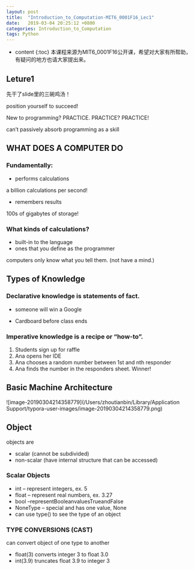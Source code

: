 ```yaml
---
layout: post
title:  "Introduction_to_Computation-MIT6_0001F16_Lec1"
date:   2019-03-04 20:25:12 +0800
categories: Introduction_to_Computation 
tags: Python 
---
```


* content
{:toc}
本课程来源为MIT6_0001F16公开课，希望对大家有所帮助，有疑问的地方也请大家提出来。



## Leture1

先干了slide里的三碗鸡汤！

position yourself to succeed!

New to programming? PRACTICE. PRACTICE? PRACTICE!

can’t passively absorb programming as a skill



## WHAT DOES A COMPUTER DO

### Fundamentally:
- performs calculations 

a billion calculations per second! 

- remembers results 

100s of gigabytes of storage! 

### What kinds of calculations?
- built-in to the language
- ones that you define as the programmer 

computers only know what you tell them. (not have a mind.)

## Types of Knowledge

### Declarative knowledge is statements of fact. 

- someone will win a Google 

- Cardboard before class ends 

### Imperative knowledge is a recipe or “how-to”. 

1.   Students sign up for raffle 
2.   Ana opens her IDE 
3.   Ana chooses a random number between 1st and nth responder 
4.   Ana finds the number in the responders sheet. Winner! 

## Basic Machine Architecture

![image-20190304214358779](/Users/zhoutianbin/Library/Application Support/typora-user-images/image-20190304214358779.png)

## Object

objects are

- scalar (cannot be subdivided)
- non-scalar (have internal structure that can be accessed)

### Scalar Objects

- int – represent integers, ex. 5
- float – represent real numbers, ex. 3.27
- bool –representBooleanvaluesTrueandFalse
- NoneType – special and has one value, None
- can use type() to see the type of an object

### TYPE CONVERSIONS (CAST)

can convert object of one type to another

- float(3) converts integer 3 to float 3.0 
- int(3.9) truncates float 3.9 to integer 3
